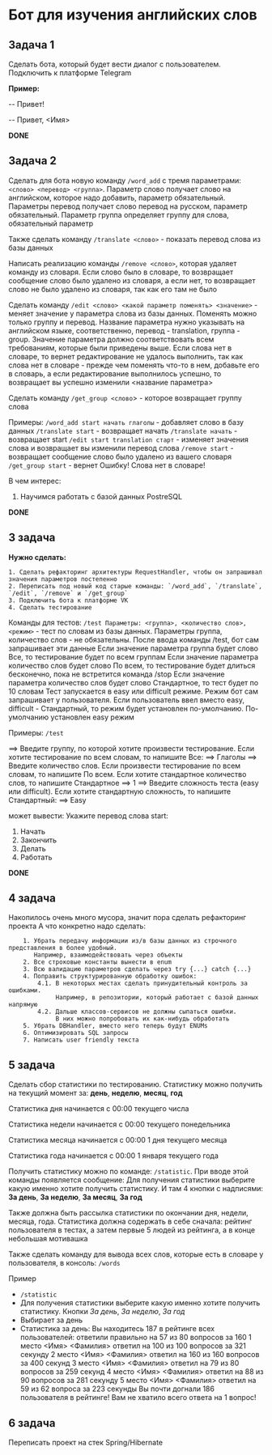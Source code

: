 # Бот для изучения английских слов

## Задача 1

Сделать бота, который будет вести диалог с пользователем. Подключить к платформе Telegram

**Пример:**

-- Привет!

-- Привет, <Имя>

**DONE**

## Задача 2

Сделать для бота новую команду `/word_add` с тремя параметрами: `<слово> <перевод> <группа>`.  Параметр слово получает слово на английском, которое надо добавить, параметр обязательный. Параметры перевод получает слово перевод на русском, параметр обязательный. Параметр группа определяет группу для слова, обязательный параметр

Также сделать команду `/translate <слово>` - показать перевод слова из базы данных

Написать реализацию команды `/remove <слово>`, которая удаляет команду из словаря. Если слово было в словаре, то возвращает сообщение слово было удалено из словаря, а если нет, то возвращает слово не было удалено из словаря, так как его там не было

Сделать команду `/edit <слово> <какой параметр поменять> <значение>` - меняет значение у параметра слова из базы данных. Поменять можно только группу и перевод. Название параметра нужно указывать на английском языке, соответственно, перевод -  translation, группа - group. Значение параметра должно соответствовать всем требованиям, которые были приведены выше. Если слова нет в словаре, то вернет редактирование не удалось выполнить, так как слова нет в словаре - прежде чем поменять что-то в нем, добавьте его в словарь, а если редактирование выполнилось успешно, то возвращает вы успешно изменили <название параметра>

Сделать команду `/get_group <слово`> - которое возвращает группу слова

Примеры:
`/word_add start начать глаголы` - добавляет слово в базу данных
`/translate start` -  возвращает начать
`/translate начать` - возвращает start
`/edit start translation старт` - изменяет значения слова и возвращает вы изменили перевод слова
`/remove start` - возвращает сообщение слово было удалено из вашего словаря
`/get_group start` - вернет Ошибку! Слова нет в словаре!

В чем интерес:
1. Научимся работать с базой данных PostreSQL

**DONE**

## 3 задача

**Нужно сделать:**

    1. Сделать рефакторинг архитектуры RequestHandler, чтобы он запрашивал значения параметров постепенно
    2. Переписать под новый код старые команды: `/word_add`, `/translate`, `/edit`, `/remove` и `/get_group`
    3. Подключить бота к платформе VK
    4. Сделать тестирование

Команды для тестов:
`/test Параметры: <группа>, <количество слов>, <режим>` - тест по словам из базы данных. Параметры группа, количество слов - не обязательны. После ввода команды /test, бот сам запрашивает эти данные
Если значение параметра группа будет слово Все, то тестирование будет по всем группам
Если значение параметра количество слов будет слово По всем, то тестирование будет длиться бесконечно, пока не встретится команда /stop
Если значение параметра количество слов будет слово Стандартное, то тест будет по 10 словам
Тест запускается в easy или difficult режиме. Режим бот сам запрашивает у пользователя. Если пользователь ввел вместо easy, difficult - Стандартный, то режим будет установлен по-умолчанию. По-умолчанию установлен easy режим

Примеры:
`/test`

==> Введите группу, по которой хотите произвести тестирование. Если хотите тестирование по всем словам, то напишите Все:
==> Глаголы
==> Введите количество слов. Если произвести тестирование по всем словам, то напишите По всем. Если хотите стандартное количество слов, то 
        напишите Стандартное
==> 1
==> Введите сложность теста (easy или difficult). Если хотите стандартную сложность, то напишите Стандартный:
==> Easy

может вывести:
Укажите перевод слова start:
 1. Начать
 2. Закончить
 3. Делать
 4. Работать

**DONE**

## 4 задача

Накопилось очень много мусора, значит пора сделать рефакторинг проекта
А что конкретно надо сделать:
```
    1. Убрать передачу информации из/в базы данных из строчного представления в более удобный.
       Например, взаимодействовать через объекты
    2. Все строковые константы вынести в enum
    3. Всю валидацию параметров сделать через try {...} catch {...}
    4. Поправить структурированную обработку ошибок:
        4.1. В некоторых местах сделать принудительный контроль за ошибками.
             Например, в репозитории, который работает с базой данных напрямую
        4.2. Дальше классов-сервисов не должны сыпаться ошибки.
             В них можно попробовать их как-нибудь обработать
    5. Убрать DBHandler, вместо него теперь будут ENUMs
    6. Оптимизировать SQL запросы
    7. Написать user friendly текста
```

## 5 задача

Сделать сбор статистики по тестированию. Статистику можно получить на текущий момент за: **день**, **неделю**, **месяц**, **год**

Статистика дня начинается с 00:00 текущего числа

Статистика недели начинается с 00:00 текущего понедельника

Статистика месяца начинается с 00:00 1 дня текущего месяца

Статистика года начинается с 00:00 1 января текущего года


Получить статистику можно по команде: `/statistic`. При вводе этой команды появляется сообщение: Для получения статистики выберите какую именно хотите получить статистику. И там 4 кнопки с надписями: **За день**, **За неделю**, **За месяц**, **За год**


Также должна быть рассылка статистики по окончании дня, недели, месяца, года.
Статистика должна содержать в себе сначала: рейтинг пользователя в тестах, а затем первые 5 людей из рейтинга,
а в конце небольшая мотивашка

Также сделать команду для вывода всех слов, которые есть в словаре у пользователя, в консоль: `/words`

Пример

- `/statistic`
- Для получения статистики выберите какую именно хотите получить статистику. Кнопки *За день*, *За неделю*, *За год*
- Выбирает за день
- Статистика за день:
   Вы находитесь 187 в рейтинге всех пользователей: ответили правильно на 57 из 80 вопросов за 160
   1 место <Имя> <Фамилия> ответил на 100 из 100 вопросов за 321 секунду
   2 место <Имя> <Фамилия> ответил на 160 из 160 вопросов за 400 секунд
   3 место <Имя> <Фамилия> ответил на 79 из 80 вопросов за 259 секунд
   4 место <Имя> <Фамилия> ответил на 88 из 90 вопросов за 281 секунду
   5 место <Имя> <Фамилия> ответил на 59 из 62 вопроса за 223 секунды
   Вы почти догнали 186 пользователя в рейтинге! Вам не хватило всего ответа на 1 вопрос!

## 6 задача

Переписать проект на стек Spring/Hibernate
